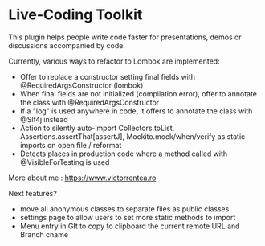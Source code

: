 # Live-Coding Toolkit
<!-- Plugin description -->
This plugin helps people write code faster for presentations, demos or discussions accompanied by code.

Currently, various ways to refactor to Lombok are implemented:
- Offer to replace a constructor setting final fields with @RequiredArgsConstructor (lombok)
- When final fields are not initialized (compilation error), offer to annotate the class with @RequiredArgsConstructor
- If a "log" is used anywhere in code, it offers to annotate the class with @Slf4j instead
- Action to silently auto-import Collectors.toList, Assertions.assertThat[assertJ], Mockito.mock/when/verify as static imports on open file / reformat
- Detects places in production code where a method called with @VisibleForTesting is used

More about me : https://www.victorrentea.ro

Next features?
- move all anonymous classes to separate files as public classes 
- settings page to allow users to set more static methods to import
- Menu entry in GIt to copy to clipboard the current remote URL and Branch cname
<!-- Plugin description end -->
